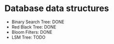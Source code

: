 # Database data structures

- Binary Search Tree: DONE
- Red Black Tree: DONE
- Bloom Filters: DONE
- LSM Tree: TODO

